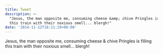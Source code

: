 ```yaml
---
title: Tweet
description: >-
  "Jesus, the man opposite me, consuming cheese &amp; chive Pringles is filling
  this train with their noxious smell... blergh!"
date: '2014-11-12T18:11:29+00:00'
---
```

Jesus, the man opposite me, consuming cheese &amp; chive Pringles is filling this train with their noxious smell... blergh!
